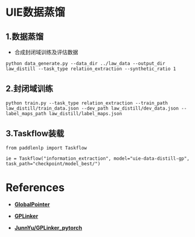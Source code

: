 # UIE数据蒸馏

## 1.数据蒸馏

- 合成封闭域训练及评估数据

```shell
python data_generate.py --data_dir ../law_data --output_dir law_distill --task_type relation_extraction --synthetic_ratio 1
```

## 2.封闭域训练

```shell
python train.py --task_type relation_extraction --train_path law_distill/train_data.json --dev_path law_distill/dev_data.json --label_maps_path law_distill/label_maps.json
```

## 3.Taskflow装载

```shell
from paddlenlp import Taskflow

ie = Taskflow("information_extraction", model="uie-data-distill-gp", task_path="checkpoint/model_best/")
```

# References

- **[GlobalPointer](https://kexue.fm/search/globalpointer/)**

- **[GPLinker](https://kexue.fm/archives/8888)**

- **[JunnYu/GPLinker_pytorch](https://github.com/JunnYu/GPLinker_pytorch)**
